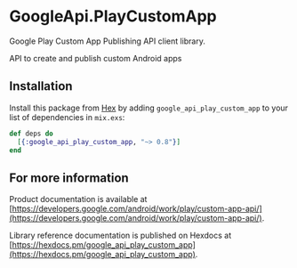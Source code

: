 # GoogleApi.PlayCustomApp

Google Play Custom App Publishing API client library.

API to create and publish custom Android apps

## Installation

Install this package from [Hex](https://hex.pm) by adding
`google_api_play_custom_app` to your list of dependencies in `mix.exs`:

```elixir
def deps do
  [{:google_api_play_custom_app, "~> 0.8"}]
end
```

## For more information

Product documentation is available at [https://developers.google.com/android/work/play/custom-app-api/](https://developers.google.com/android/work/play/custom-app-api/).

Library reference documentation is published on Hexdocs at
[https://hexdocs.pm/google_api_play_custom_app](https://hexdocs.pm/google_api_play_custom_app).
